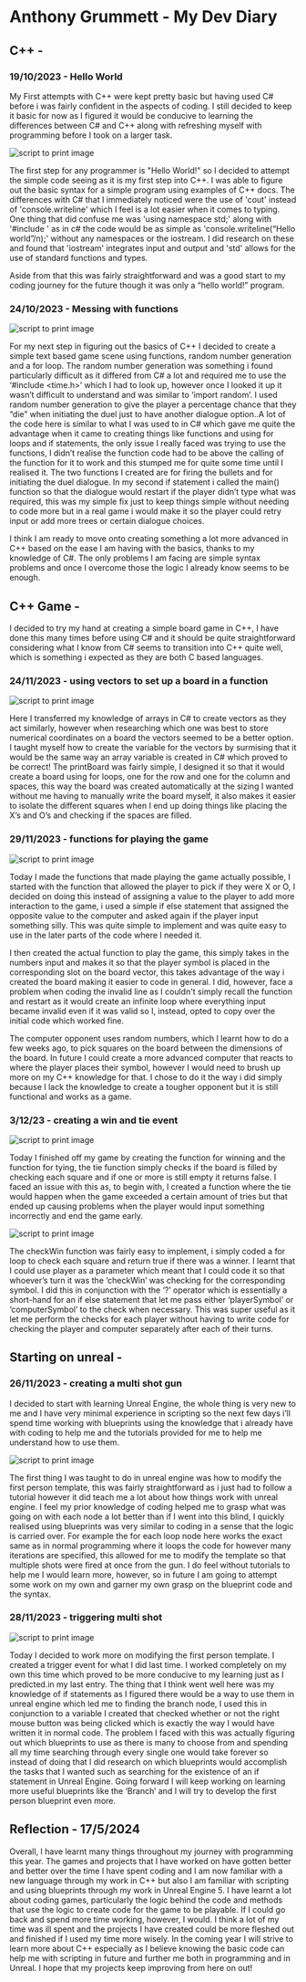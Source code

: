 # Anthony Grummett - My Dev Diary

## C++ -
### 19/10/2023 - Hello World

My First attempts with C++ were kept pretty basic but having used C# before i was fairly confident in the aspects of coding. I still decided to keep it basic for now as I figured it would be conducive to learning the differences between C# and C++ along with refreshing myself with programming before I took on a larger task.

![script to print image](/Screenshots/Hello-World.png?raw=true)

The first step for any programmer is "Hello World!" so I decided to attempt the simple code seeing as it is my first step into C++. I was able to figure out the basic syntax for a simple program using examples of C++ docs. The differences with C# that I immediately noticed were the use of 'cout' instead of 'console.writeline' which I feel is a lot easier when it comes to typing. One thing that did confuse me was 'using namespace std;' along with '#include <iostream>' as in c# the code would be as simple as 'console.writeline(“Hello world”/n);' without any namespaces or the iostream. I did research on these and found that 'iostream' integrates input and output and 'std' allows for the use of standard functions and types. 

Aside from that this was fairly straightforward and was a good start to my coding journey for the future though it was only a “hello world!” program.

### 24/10/2023 - Messing with functions

![script to print image](/Screenshots/cowboys.png?raw=true)

For my next step in figuring out the basics of C++ I decided to create a simple text based game scene using functions, random number generation and a for loop. The random number generation was something i found particularly difficult as it differed from C# a lot and required me to use the ‘#include <time.h>’ which I had to look up, however once I looked it up it wasn’t difficult to understand and was similar to ‘import random’. I used random number generation to give the player a percentage chance that they “die” when initiating the duel just to have another dialogue option..A lot of the code here is similar to what I was used to in C# which gave me quite the advantage when it came to creating things like functions and using for loops and if statements, the only issue I really faced was trying to use the functions, I didn’t realise the function code had to be above the calling of the function for it to work and this stumped me for quite some time until I realised it. The two functions I created are for firing the bullets and for initiating the duel dialogue. In my second if statement i called the main() function so that the dialogue would restart if the player didn’t type what was required, this was my simple fix just to keep things simple without needing to code more but in a real game i would make it so the player could retry input or add more trees or certain dialogue choices. 

I think I am ready to move onto creating something a lot more advanced in C++ based on the ease I am having with the basics, thanks to my knowledge of C#. The only problems I am facing are simple syntax problems and once I overcome those the logic I already know seems to be enough. 

## C++ Game - 
I decided to try my hand at creating a simple board game in C++, I have done this many times before using C# and it should be quite straightforward considering what I know from C# seems to transition into C++ quite well, which is something i expected as they are both C based languages.

### 24/11/2023 - using vectors to set up a board in a function

![script to print image](/Screenshots/vectors.png?raw=true)

Here I transferred my knowledge of arrays in C# to create vectors as they act similarly, however when researching which one was best to store numerical coordinates on a board the vectors seemed to be a better option. I taught myself how to create the variable for the vectors by surmising that it would be the same way an array variable is created in C# which proved to be correct! The printBoard was fairly simple, I designed it so that it would create a board using for loops, one for the row and one for the column and spaces, this way the board was created automatically at the sizing I wanted without me having to manually write the board myself, it also makes it easier to isolate the different squares when I end up doing things like placing the X’s and O’s and checking if the spaces are filled.  


### 29/11/2023 - functions for playing the game

![script to print image](/Screenshots/TicTacToe.png?raw=true)

Today I made the functions that made playing the game actually possible, I started with the function that allowed the player to pick if they were X or O, I decided on doing this instead of assigning a value to the player to add more interaction to the game, i used a simple if else statement that assigned the opposite value to the computer and asked again if the player input something silly. This was quite simple to implement and was quite easy to use in the later parts of the code where I needed it. 

I then created the actual function to play the game, this simply takes in the numbers input and makes it so that the player symbol is placed in the corresponding slot on the board vector, this takes advantage of the way i created the board making it easier to code in general. I did, however, face a problem when coding the invalid line as I couldn't simply recall the function and restart as it would create an infinite loop where everything input became invalid even if it was valid so I, instead, opted to copy over the initial code which worked fine. 

The computer opponent uses random numbers, which I learnt how to do a few weeks ago, to pick squares on the board between the dimensions of the board. In future I could create a more advanced computer that reacts to where the player places their symbol, however I would need to brush up more on my C++ knowledge for that. I chose to do it the way i did simply because I lack the knowledge to create a tougher opponent but it is still functional and works as a game. 


### 3/12/23 - creating a win and tie event

![script to print image](/Screenshots/win.png?raw=true)

Today I finished off my game by creating the function for winning and the function for tying, the tie function simply checks if the board is filled by checking each square and if one or more is still empty it returns false. I faced an issue with this as, to begin with, I created a function where the tie would happen when the game exceeded a certain amount of tries but that ended up causing problems when the player would input something incorrectly and end the game early. 

![script to print image](/Screenshots/tictactoeing.png?raw=true)

The checkWin function was fairly easy to implement, i simply coded a for loop to check each square and return true if there was a winner. I learnt that I could use player as a parameter which meant that I could code it so that whoever’s turn it was the ‘checkWin’ was checking for the corresponding symbol. I did this in conjunction with the ‘?’ operator which is essentially a short-hand for an if else statement that let me pass either ‘playerSymbol’ or ‘computerSymbol’ to the check when necessary. This was super useful as it let me perform the checks for each player without having to write code for checking the player and computer separately after each of their turns.

## Starting on unreal - 

### 26/11/2023 - creating a multi shot gun

I decided to start with learning Unreal Engine, the whole thing is very new to me and I have very minimal experience in scripting so the next few days i’ll spend time working with blueprints using the knowledge that i already have with coding to help me and the tutorials provided for me to help me understand how to use them.

![script to print image](/Screenshots/multishot.png?raw=true)

The first thing I was taught to do in unreal engine was how to modify the first person template, this was fairly straightforward as i just had to follow a tutorial however it did teach me a lot about how things work with unreal engine. I feel my prior knowledge of coding helped me to grasp what was going on with each node a lot better than if I went into this blind, I quickly realised using blueprints was very similar to coding in a sense that the logic is carried over. For example the for each loop node here works the exact same as in normal programming where it loops the code for however many iterations are specified, this allowed for me to modify the template so that multiple shots were fired at once from the gun. I do feel without tutorials to help me I would learn more, however, so in future I am going to attempt some work on my own and garner my own grasp on the blueprint code and the syntax.

### 28/11/2023 - triggering multi shot

![script to print image](/Screenshots/multi-trigger.png?raw=true)

Today I decided to work more on modifying the first person template. I created a trigger event for what I did last time. I worked completely on my own this time which proved to be more conducive to my learning just as I predicted.in my last entry. The thing that I think went well here was my knowledge of if statements as I figured there would be a way to use them in unreal engine which led me to finding the branch node, I used this in conjunction to a variable I created that checked whether or not the right mouse button was being clicked which is exactly the way I would have written it in normal code. The problem I faced with this was actually figuring out which blueprints to use as there is many to choose from and spending all my time searching through every single one would take forever so instead of doing that I did research on which blueprints would accomplish the tasks that I wanted such as searching for the existence of an if statement in Unreal Engine. Going forward I will keep working on learning more useful blueprints like the ‘Branch’ and I will try to develop the first person blueprint even more.


## Reflection - 17/5/2024

Overall, I have learnt many things throughout my journey with programming this year. The games and projects that I have worked on have gotten better and better over the time I have spent coding and I am now familiar with a new language through my work in C++ but also I am familiar with scripting and using blueprints through my work in Unreal Engine 5. I have learnt a lot about coding games, particularly the logic behind the code and methods that use the logic to create code for the game to be playable. If I could go back and spend more time working, however, I would. I think a lot of my time was ill spent and the projects I have created could be more fleshed out and finished if I used my time more wisely. In the coming year I will strive to learn more about C++ especially as I believe knowing the basic code can help me with scripting in future and further me both in programming and in Unreal. I hope that my projects keep improving from here on out!
